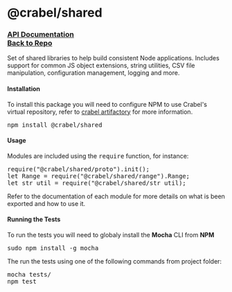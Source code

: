 <h1>@crabel/shared</h1>

<h3>
    <a href="https://git2.hq.crabel.com/pages/node-common/shared">API Documentation</a><br>
    <a href="https://git2.hq.crabel.com/node-common/shared">Back to Repo</a>
</h3>
<p>
    Set of shared libraries to help build consistent Node applications. Includes support 
    for common JS object extensions, string utilities, CSV file manipulation, 
    configuration management, logging and more.
</p>

<h4>Installation</h4>
To install this package you will need to configure NPM to use Crabel's virtual repository,
refer to <a href="https://artifactory.hq.crabel.com">crabel artifactory</a> for more
information.
<pre>npm install @crabel/shared</pre>

<h4>Usage</h4>
Modules are included using the <tt>require</tt> function, for instance:
<pre>
require("@crabel/shared/proto").init();
let Range = require("@crabel/shared/range").Range;
let str_util = require("@crabel/shared/str_util);
</pre>

Refer to the documentation of each module for more details on what is been exported and
how to use it.

<h4>Running the Tests</h4>
To run the tests you will need to globaly install the <b>Mocha</b> CLI from <b>NPM</b>
<pre>sudo npm install -g mocha</pre>
The run the tests using one of the following commands from project folder:
<pre>
mocha tests/
npm test
</pre>